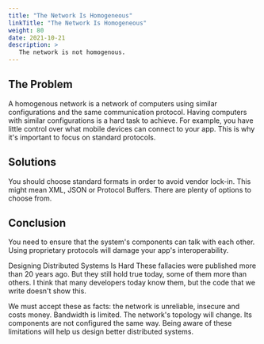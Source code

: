 ```yaml
---
title: "The Network Is Homogeneous"
linkTitle: "The Network Is Homogeneous"
weight: 80
date: 2021-10-21
description: >
   The network is not homogenous.
---
```


## The Problem

A homogenous network is a network of computers using similar configurations and the same communication protocol. Having computers with similar configurations is a hard task to achieve. For example, you have little control over what mobile devices can connect to your app. This is why it's important to focus on standard protocols.

## Solutions

You should choose standard formats in order to avoid vendor lock-in. This might mean XML, JSON or Protocol Buffers. There are plenty of options to choose from.

## Conclusion

You need to ensure that the system's components can talk with each other. Using proprietary protocols will damage your app's interoperability.

Designing Distributed Systems Is Hard
These fallacies were published more than 20 years ago. But they still hold true today, some of them more than others. I think that many developers today know them, but the code that we write doesn't show this.

We must accept these as facts: the network is unreliable, insecure and costs money. Bandwidth is limited. The network's topology will change. Its components are not configured the same way. Being aware of these limitations will help us design better distributed systems.

